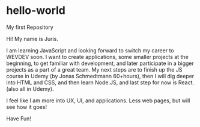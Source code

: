 # hello-world
My first Repository

Hi!
My name is Juris. 

I am learning JavaScript and looking forward to switch my career to WEVDEV soon. I want to create applications, some smaller projects at the beginning, to get familiar with development, and later participate in a bigger projects as a part of a great team.
My next steps are to finish up the JS course in Udemy (by Jonas Schmedtmann 60+hours), then I will dig deeper into HTML and CSS, and then learn Node.JS, and last step for now is React.(also all in Udemy).

I feel like I am more into UX, UI, and applications. Less web pages, but will see how it goes!

Have Fun!
